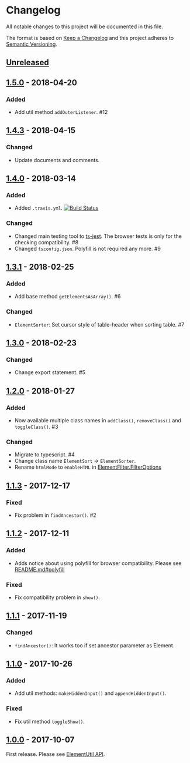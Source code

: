 # Changelog

All notable changes to this project will be documented in this file.

The format is based on [Keep a Changelog](http://keepachangelog.com/en/1.0.0/)
and this project adheres to [Semantic Versioning](http://semver.org/spec/v2.0.0.html).

## [Unreleased]

## [1.5.0] - 2018-04-20

### Added

- Add util method `addOuterListener`. #12

## [1.4.3] - 2018-04-15

### Changed

- Update documents and comments.

## [1.4.0] - 2018-03-14

### Added

- Added `.travis.yml`. [![Build Status](https://travis-ci.org/archco/element-util.svg?branch=master)](https://travis-ci.org/archco/element-util)

### Changed

- Changed main testing tool to [ts-jest](https://github.com/kulshekhar/ts-jest). The browser tests is only for the checking compatibility. #8
- Changed `tsconfig.json`. Polyfill is not required any more. #9

## [1.3.1] - 2018-02-25

### Added

- Add base method `getElementsAsArray()`. #6

### Changed

- `ElementSorter`: Set cursor style of table-header when sorting table. #7

## [1.3.0] - 2018-02-23

### Changed

- Change export statement. #5

## [1.2.0] - 2018-01-27

### Added

- Now available multiple class names in `addClass()`, `removeClass()` and `toggleClass()`. #3

### Changed

- Migrate to typescript. #4
- Change class name `ElementSort` -> `ElementSorter`.
- Rename `htmlMode` to `enableHTML` in [ElementFilter.FilterOptions](https://github.com/archco/element-util/blob/master/src/classes/element-filter.ts#L6)

## [1.1.3] - 2017-12-17

### Fixed

- Fix problem in `findAncestor()`. #2

## [1.1.2] - 2017-12-11

### Added

- Adds notice about using polyfill for browser compatibility. Please see [README.md#polyfill](https://github.com/archco/element-util/blob/master/README.md#polyfill)

### Fixed

- Fix compatibility problem in `show()`.

## [1.1.1] - 2017-11-19

### Changed

- `findAncestor()`: It works too if set ancestor parameter as Element.

## [1.1.0] - 2017-10-26

### Added

- Add util methods: `makeHiddenInput()` and `appendHiddenInput()`.

### Fixed

- Fix util method `toggleShow()`.

## [1.0.0] - 2017-10-07

First release. Please see [ElementUtil API](https://github.com/archco/element-util/tree/master/docs).

[Unreleased]: https://github.com/archco/element-util/compare/v1.5.0...HEAD
[1.5.0]: https://github.com/archco/element-util/compare/v1.4.3...v1.5.0
[1.4.3]: https://github.com/archco/element-util/compare/v1.4.0...v1.4.3
[1.4.0]: https://github.com/archco/element-util/compare/v1.3.1...v1.4.0
[1.3.1]: https://github.com/archco/element-util/compare/v1.3.0...v1.3.1
[1.3.0]: https://github.com/archco/element-util/compare/v1.2.0...v1.3.0
[1.2.0]: https://github.com/archco/element-util/compare/v1.1.3...v1.2.0
[1.1.3]: https://github.com/archco/element-util/compare/v1.1.2...v1.1.3
[1.1.2]: https://github.com/archco/element-util/compare/v1.1.1...v1.1.2
[1.1.1]: https://github.com/archco/element-util/compare/v1.1.0...v1.1.1
[1.1.0]: https://github.com/archco/element-util/compare/v1.0.0...v1.1.0
[1.0.0]: https://github.com/archco/element-util/compare/e13504e...v1.0.0
